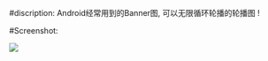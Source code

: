 #discription:
Android经常用到的Banner图, 可以无限循环轮播的轮播图 !

#Screenshot:



![](http://upload-images.jianshu.io/upload_images/1185684-3912019fa4445416.gif?imageMogr2/auto-orient/strip)